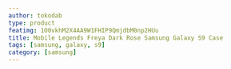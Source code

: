 ```yaml
---
author: tokodab
type: product
featimg: 1O0vkhM2X4AA9W1FHIP9QmjdbM0np2HUu
title: Mobile Legends Freya Dark Rose Samsung Galaxy S9 Case
tags: [samsung, galaxy, s9]
category: [samsung]
---
```

